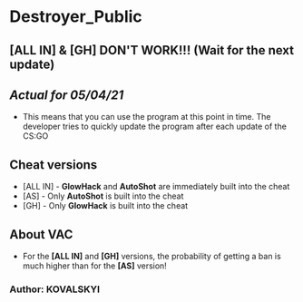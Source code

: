 # Destroyer_Public
## [ALL IN] & [GH] DON'T WORK!!! (Wait for the next update)
## _Actual for 05/04/21_
- This means that you can use the program at this point in time. The developer tries to quickly update the program after each update of the CS:GO

## Cheat versions
- [ALL IN] - **GlowHack** and **AutoShot** are immediately built into the cheat
- [AS] - Only **AutoShot** is built into the cheat
- [GH] - Only **GlowHack** is built into the cheat

## About VAC
- For the **[ALL IN]** and **[GH]** versions, the probability of getting a ban is much higher than for the **[AS]** version!

### Author: **KOVALSKYI**
